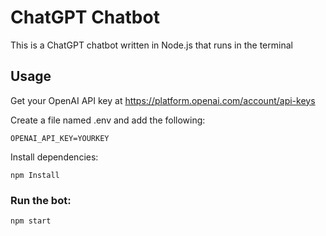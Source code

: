 # ChatGPT Chatbot
This is a ChatGPT chatbot written in Node.js that runs in the terminal

## Usage
Get your OpenAI API key at https://platform.openai.com/account/api-keys

Create a file named .env and add the following:

`OPENAI_API_KEY=YOURKEY`

Install dependencies:

`npm Install`
### Run the bot:

`npm start`
